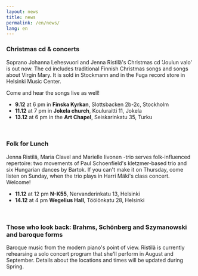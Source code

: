 ```yaml
---
layout: news
title: news
permalink: /en/news/
lang: en
---
```


<!--<h1>{{ page.title }}</h1>-->
<!--<img src="/images/jenna3.jpg" width="300px" alt="Jenna Ristilä" style="float: right; margin-left: 50px; margin-top: 25px;  ">-->


### Christmas cd & concerts

Soprano Johanna Lehesvuori and Jenna Ristilä's Christmas cd 'Joulun valo' is out now. The cd includes traditional Finnish Christmas songs and songs about Virgin Mary. It is sold in Stockmann and in the Fuga record store in Helsinki Music Center.

Come and hear the songs live as well!

- __9.12__ at 6 pm in __Finska Kyrkan__, Slottsbacken 2b-2c, Stockholm
- __11.12__ at 7 pm in __Jokela church__, Kouluraitti 11, Jokela
- __13.12__ at 6 pm in the __Art Chapel__, Seiskarinkatu 35, Turku 
<!--<http://www.taidekappeli.fi>-->
<!--[www.taidekappeli.fi](http://www.taidekappeli.fi){:target="_blank"}  foo-->

<br/>


### Folk for Lunch

Jenna Ristilä, Maria Clavel and Marielle Iivonen -trio serves folk-influenced repertoire: two movements of Paul Schoenfield's kletzmer-based trio and six Hungarian dances by Bartok. If you can't make it on Thursday, come listen on Sunday, when the trio plays in Harri Mäki's class concert. Welcome!

- __11.12__ at 12 pm __N-K55__, Nervanderinkatu 13, Helsinki
- __14.12__ at 4 pm __Wegelius Hall__, Töölönkatu 28, Helsinki

<br/>

### Those who look back: Brahms, Schönberg and Szymanowski and baroque forms

Baroque music from the modern piano's point of view. Ristilä is currently rehearsing a solo concert program that she'll perform in August and September. Details about the locations and times will be updated during Spring.

